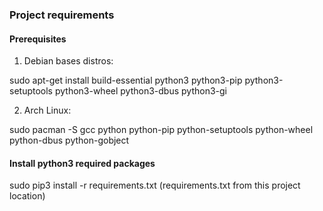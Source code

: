 ### Project requirements

#### Prerequisites

1. Debian bases distros:

  sudo apt-get install build-essential python3 python3-pip python3-setuptools python3-wheel python3-dbus python3-gi

2. Arch Linux:

  sudo pacman -S gcc python python-pip python-setuptools python-wheel python-dbus python-gobject

#### Install python3 required packages

  sudo pip3 install -r requirements.txt (requirements.txt from this project location)
